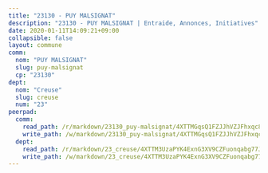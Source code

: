 ```yaml
---
title: "23130 - PUY MALSIGNAT"
description: "23130 - PUY MALSIGNAT | Entraide, Annonces, Initiatives"
date: 2020-01-11T14:09:21+09:00
collapsible: false
layout: commune
comm:
  nom: "PUY MALSIGNAT"
  slug: puy-malsignat
  cp: "23130"
dept:
  nom: "Creuse"
  slug: creuse
  num: "23"
peerpad:
  comm:
    read_path: /r/markdown/23130_puy-malsignat/4XTTMGqsQ1FZJJhVZJFhxqc8522Ti65WrH5G3ufMzSrQxTYMk
    write_path: /w/markdown/23130_puy-malsignat/4XTTMGqsQ1FZJJhVZJFhxqc8522Ti65WrH5G3ufMzSrQxTYMk-K3TgUiub98ZjpvemC38ZjQj2gSp2tb9PUZrGbpnX4FkP5cEvFHpViLN6EuxTNWhvZhAbigXwdj6FAAbvAUoJ9AC9dWzvCfnZvfGbGAGSzmcnF86fC77fdcW2Dqtuky8GNPZMYMbL
  dept:
    read_path: /r/markdown/23_creuse/4XTTM3UzaPYK4ExnG3XV9CZFuonqabg77JTNiqvJ5MQS23jj7
    write_path: /w/markdown/23_creuse/4XTTM3UzaPYK4ExnG3XV9CZFuonqabg77JTNiqvJ5MQS23jj7-K3TgUKE86JxR4JSYXC5aZe6fqBSBprUrmaVFUW2jmdnpHS2xDyA3bckVFWgGTEWFg2GMkYcK4FztBw3HJgWqQMWmUjaPRWNNPUiVES6qbqTDLs9pxQ3uHzULq9XSj5J8FTp6MDn1
---
```


